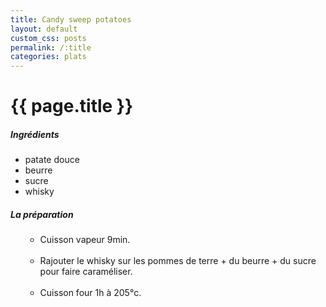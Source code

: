```yaml
---
title: Candy sweep potatoes
layout: default
custom_css: posts
permalink: /:title
categories: plats
---
```


# {{ page.title }}

##### Ingrédients

- patate douce
- beurre
- sucre
- whisky

##### La préparation

<ul id="prepa">

<section id="categories" markdown="1">

- Cuisson vapeur 9min.<br><br>
- Rajouter le whisky sur les pommes de terre + du beurre + du sucre
pour faire caraméliser.<br><br>
- Cuisson four 1h à 205°c.

</section>

</ul>